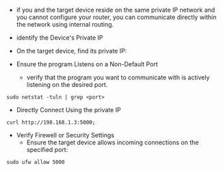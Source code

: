 - if you and the target device reside on the same private IP network and you cannot configure your router, you can communicate directly within the network using internal routing.

- identify the Device's Private IP
- On the target device, find its private IP:
- Ensure the program Listens on a Non-Default Port
	- verify that the program you want to communicate with is actively listening on the desired port.
	
```shell
sudo netstat -tuln | grep <port>
```

- Directly Connect Using the private IP

```shell
curl http://198.168.1.3:5000;
```

- Verify Firewell or Security Settings
	- Ensure the target device allows incoming connections on the specified port:
	
```shell
sudo ufw allow 5000
```